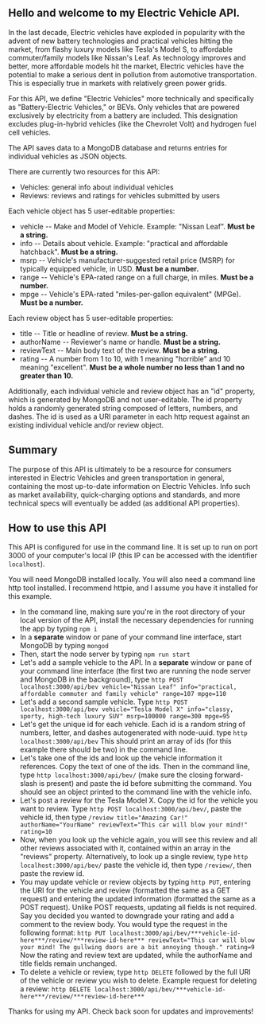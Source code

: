 ## Hello and welcome to my Electric Vehicle API.

In the last decade, Electric vehicles have exploded in popularity with the advent of new battery technologies and practical vehicles hitting the market, from flashy luxury models like Tesla's Model S, to affordable commuter/family models like Nissan's Leaf. As technology improves and better, more affordable models hit the market, Electric vehicles have the potential to make a serious dent in pollution from automotive transportation. This is especially true in markets with relatively green power grids.

For this API, we define "Electric Vehicles" more technically and specifically as "Battery-Electric Vehicles," or BEVs. Only vehicles that are powered exclusively by electricity from a battery are included. This designation excludes plug-in-hybrid vehicles (like the Chevrolet Volt) and hydrogen fuel cell vehicles.

The API saves data to a MongoDB database and returns entries for individual vehicles as JSON objects.

There are currently two resources for this API:
  * Vehicles: general info about individual vehicles
  * Reviews: reviews and ratings for vehicles submitted by users

Each vehicle object has 5 user-editable properties:
  * vehicle -- Make and Model of Vehicle. Example: "Nissan Leaf". **Must be a string.**
  * info -- Details about vehicle. Example: "practical and affordable hatchback". **Must be a string.**
  * msrp -- Vehicle's manufacturer-suggested retail price (MSRP) for typically equipped vehicle, in USD. **Must be a number.**
  * range -- Vehicle's EPA-rated range on a full charge, in miles. **Must be a number.**
  * mpge -- Vehicle's EPA-rated "miles-per-gallon equivalent" (MPGe). **Must be a number.**

Each review object has 5 user-editable properties:
  * title -- Title or headline of review. **Must be a string.**
  * authorName -- Reviewer's name or handle. **Must be a string.**
  * reviewText -- Main body text of the review. **Must be a string.**
  * rating -- A number from 1 to 10, with 1 meaning "horrible" and 10 meaning "excellent". **Must be a whole number no less than 1 and no greater than 10.**

Additionally, each individual vehicle and review object has an "id" property, which is generated by MongoDB and not user-editable. The id property holds a randomly generated string composed of letters, numbers, and dashes. The id is used as a URI parameter in each http request against an existing individual vehicle and/or review object.

## Summary

The purpose of this API is ultimately to be a resource for consumers interested in Electric Vehicles and green transportation in general, containing the most up-to-date information on Electric Vehicles. Info such as market availability, quick-charging options and standards, and more technical specs will eventually be added (as additional API properties).


## How to use this API

This API is configured for use in the command line. It is set up to run on port 3000 of your computer's local IP (this IP can be accessed with the identifier `localhost`).

You will need MongoDB installed locally. You will also need a command line http tool installed. I recommend httpie, and I assume you have it installed for this example.

  * In the command line, making sure you're in the root directory of your local version of the API, install the necessary dependencies for running the app by typing `npm i`
  * In a **separate** window or pane of your command line interface, start MongoDB by typing `mongod`
  * Then, start the node server by typing `npm run start`
  * Let's add a sample vehicle to the API. In a **separate** window or pane of your command line interface (the first two are running the node server and MongoDB in the background), type `http POST localhost:3000/api/bev vehicle="Nissan Leaf" info="practical, affordable commuter and family vehicle" range=107 mpge=110`
  * Let's add a second sample vehicle. Type `http POST localhost:3000/api/bev vehicle="Tesla Model X" info="classy, sporty, high-tech luxury SUV" msrp=100000 range=300 mpge=95`
  * Let's get the unique id for each vehicle. Each id is a random string of numbers, letter, and dashes autogenerated with node-uuid. type `http localhost:3000/api/bev` This should print an array of ids (for this example there should be two) in the command line.
  * Let's take one of the ids and look up the vehicle information it references. Copy the text of one of the ids. Then in the command line, type `http localhost:3000/api/bev/` (make sure the closing forward-slash is present) and paste the id before submitting the command. You should see an object printed to the command line with the vehicle info.
  * Let's post a review for the Tesla Model X. Copy the id for the vehicle you want to review. Type `http POST localhost:3000/api/bev/`, paste the vehicle id, then type `/review title="Amazing Car!" authorName="YourName" reviewText="This car will blow your mind!" rating=10`
  * Now, when you look up the vehicle again, you will see this review and all other reviews associated with it, contained within an array in the "reviews" property. Alternatively, to look up a single review, type `http localhost:3000/api/bev/` paste the vehicle id, then type `/review/`, then paste the review id.
  * You may update vehicle or review objects by typing `http PUT`, entering the URI for the vehicle and review (formatted the same as a GET request) and entering the updated information (formatted the same as a POST request). Unlike POST requests, updating all fields is not required. Say you decided you wanted to downgrade your rating and add a comment to the review body. You would type the request in the following format: `http PUT localhost:3000/api/bev/***vehicle-id-here***/review/***review-id-here*** reviewText="This car will blow your mind! The gullwing doors are a bit annoying though." rating=9` Now the rating and review text are updated, while the authorName and title fields remain unchanged.
  * To delete a vehicle or review, type `http DELETE` followed by the full URI of the vehicle or review you wish to delete. Example request for deleting a review: `http DELETE localhost:3000/api/bev/***vehicle-id-here***/review/***review-id-here***`

  Thanks for using my API. Check back soon for updates and improvements!
